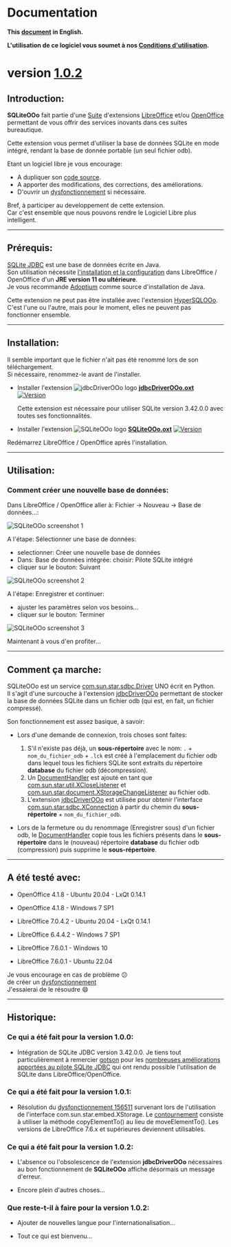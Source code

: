 # Documentation

**This [document][1] in English.**

**L'utilisation de ce logiciel vous soumet à nos [Conditions d'utilisation][2].**

# version [1.0.2][3]

## Introduction:

**SQLiteOOo** fait partie d'une [Suite][4] d'extensions [LibreOffice][5] et/ou [OpenOffice][6] permettant de vous offrir des services inovants dans ces suites bureautique.  

Cette extension vous permet d'utiliser la base de données SQLite en mode intégré, rendant la base de donnée portable (un seul fichier odb).

Etant un logiciel libre je vous encourage:
- A dupliquer son [code source][7].
- A apporter des modifications, des corrections, des améliorations.
- D'ouvrir un [dysfonctionnement][8] si nécessaire.

Bref, à participer au developpement de cette extension.  
Car c'est ensemble que nous pouvons rendre le Logiciel Libre plus intelligent.

___

## Prérequis:

[SQLite JDBC][9] est une base de données écrite en Java.  
Son utilisation nécessite [l'installation et la configuration][10] dans LibreOffice / OpenOffice d'un **JRE version 11 ou ultérieure**.  
Je vous recommande [Adoptium][11] comme source d'installation de Java.

Cette extension ne peut pas être installée avec l'extension [HyperSQLOOo][12]. C'est l'une ou l'autre, mais pour le moment, elles ne peuvent pas fonctionner ensemble.

___

## Installation:

Il semble important que le fichier n'ait pas été renommé lors de son téléchargement.  
Si nécessaire, renommez-le avant de l'installer.

- Installer l'extension ![jdbcDriverOOo logo][13] **[jdbcDriverOOo.oxt][14]** [![Version][15]][14]

    Cette extension est nécessaire pour utiliser SQLite version 3.42.0.0 avec toutes ses fonctionnalités.

- Installer l'extension ![SQLiteOOo logo][16] **[SQLiteOOo.oxt][17]** [![Version][18]][17]

Redémarrez LibreOffice / OpenOffice après l'installation.

___

## Utilisation:

### Comment créer une nouvelle base de données:

Dans LibreOffice / OpenOffice aller à: Fichier -> Nouveau -> Base de données...:

![SQLiteOOo screenshot 1][19]

A l'étape: Sélectionner une base de données:
- selectionner: Créer une nouvelle base de données
- Dans: Base de données intégrée: choisir: Pilote SQLite intégré
- cliquer sur le bouton: Suivant

![SQLiteOOo screenshot 2][20]

A l'étape: Enregistrer et continuer:
- ajuster les paramètres selon vos besoins...
- cliquer sur le bouton: Terminer

![SQLiteOOo screenshot 3][21]

Maintenant à vous d'en profiter...

___

## Comment ça marche:

SQLiteOOo est un service [com.sun.star.sdbc.Driver][22] UNO écrit en Python.  
Il s'agit d'une surcouche à l'extension [jdbcDriverOOo][23] permettant de stocker la base de données SQLite dans un fichier odb (qui est, en fait, un fichier compressé).

Son fonctionnement est assez basique, à savoir:

- Lors d'une demande de connexion, trois choses sont faites:
    1. S'il n'existe pas déjà, un **sous-répertoire** avec le nom: `.` + `nom_du_fichier_odb` + `.lck` est créé à l'emplacement du fichier odb dans lequel tous les fichiers SQLite sont extraits du répertoire **database** du fichier odb (décompression).
    2. Un [DocumentHandler][24] est ajouté en tant que [com.sun.star.util.XCloseListener][25] et [com.sun.star.document.XStorageChangeListener][26] au fichier odb.
    3. L'extension [jdbcDriverOOo][23] est utilisée pour obtenir l'interface [com.sun.star.sdbc.XConnection][27] à partir du chemin du **sous-répertoire** + `nom_du_fichier_odb`.

- Lors de la fermeture ou du renommage (Enregistrer sous) d'un fichier odb, le [DocumentHandler][24] copie tous les fichiers présents dans le **sous-répertoire** dans le (nouveau) répertoire **database** du fichier odb (compression) puis supprime le **sous-répertoire**.

___

## A été testé avec:

* OpenOffice 4.1.8 - Ubuntu 20.04 - LxQt 0.14.1

* OpenOffice 4.1.8 - Windows 7 SP1

* LibreOffice 7.0.4.2 - Ubuntu 20.04 - LxQt 0.14.1

* LibreOffice 6.4.4.2 - Windows 7 SP1

* LibreOffice 7.6.0.1 - Windows 10

* LibreOffice 7.6.0.1 - Ubuntu 22.04

Je vous encourage en cas de problème :confused:  
de créer un [dysfonctionnement][8]  
J'essaierai de le résoudre :smile:

___

## Historique:

### Ce qui a été fait pour la version 1.0.0:

- Intégration de SQLite JDBC version 3.42.0.0. Je tiens tout particulièrement à remercier [gotson][28] pour les [nombreuses améliorations apportées au pilote SQLite JDBC][29] qui ont rendu possible l'utilisation de SQLite dans LibreOffice/OpenOffice.

### Ce qui a été fait pour la version 1.0.1:

- Résolution du [dysfonctionnement 156511][30] survenant lors de l'utilisation de l'interface com.sun.star.embed.XStorage. Le [contournement][31] consiste à utiliser la méthode copyElementTo() au lieu de moveElementTo(). Les versions de LibreOffice 7.6.x et supérieures deviennent utilisables.

### Ce qui a été fait pour la version 1.0.2:

- L'absence ou l'obsolescence de l'extension **jdbcDriverOOo** nécessaires au bon fonctionnement de **SQLiteOOo** affiche désormais un message d'erreur.

- Encore plein d'autres choses...

### Que reste-t-il à faire pour la version 1.0.2:

- Ajouter de nouvelles langue pour l'internationalisation...

- Tout ce qui est bienvenu...

[1]: <https://prrvchr.github.io/SQLiteOOo/>
[2]: <https://prrvchr.github.io/SQLiteOOo/source/SQLiteOOo/registration/TermsOfUse_fr>
[3]: <https://prrvchr.github.io/SQLiteOOo/README_fr#historique>
[4]: <https://prrvchr.github.io/README_fr>
[5]: <https://fr.libreoffice.org/download/telecharger-libreoffice/>
[6]: <https://www.openoffice.org/fr/Telecharger/>
[7]: <https://github.com/prrvchr/SQLiteOOo/>
[8]: <https://github.com/prrvchr/SQLiteOOo/issues/new>
[9]: <https://github.com/xerial/sqlite-jdbc>
[10]: <https://wiki.documentfoundation.org/Documentation/HowTo/Install_the_correct_JRE_-_LibreOffice_on_Windows_10/fr>
[11]: <https://adoptium.net/releases.html?variant=openjdk11>
[12]: <https://prrvchr.github.io/HyperSQLOOo/README_fr>
[13]: <https://prrvchr.github.io/jdbcDriverOOo/img/jdbcDriverOOo.svg#middle>
[14]: <https://github.com/prrvchr/jdbcDriverOOo/releases/latest/download/jdbcDriverOOo.oxt>
[15]: <https://img.shields.io/github/downloads/prrvchr/jdbcDriverOOo/latest/total?label=v1.0.5#right>
[16]: <img/SQLiteOOo.svg#middle>
[17]: <https://github.com/prrvchr/SQLiteOOo/releases/latest/download/SQLiteOOo.oxt>
[18]: <https://img.shields.io/github/downloads/prrvchr/SQLiteOOo/latest/total?label=v1.0.2#right>
[19]: <img/SQLiteOOo-1_fr.png>
[20]: <img/SQLiteOOo-2_fr.png>
[21]: <img/SQLiteOOo-3_fr.png>
[22]: <https://www.openoffice.org/api/docs/common/ref/com/sun/star/sdbc/Driver.html>
[23]: <https://prrvchr.github.io/jdbcDriverOOo/README_fr>
[24]: <https://github.com/prrvchr/SQLiteOOo/blob/main/uno/lib/uno/embedded/documenthandler.py>
[25]: <https://www.openoffice.org/api/docs/common/ref/com/sun/star/util/XCloseListener.html>
[26]: <http://www.openoffice.org/api/docs/common/ref/com/sun/star/document/XStorageChangeListener.html>
[27]: <https://www.openoffice.org/api/docs/common/ref/com/sun/star/sdbc/XConnection.html>
[28]: <https://github.com/gotson>
[29]: <https://github.com/xerial/sqlite-jdbc/issues/786>
[30]: <https://bugs.documentfoundation.org/show_bug.cgi?id=156511>
[31]: <https://github.com/prrvchr/uno/commit/a2fa9f5975a35e8447907e51b0f78ac1b1b76e17>
